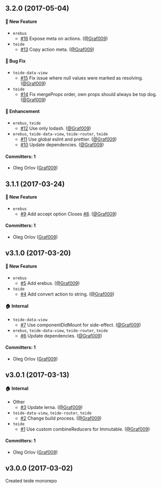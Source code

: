 ## 3.2.0 (2017-05-04)

#### :rocket: New Feature
* `erebus`
  * [#16](https://github.com/lab009/teide/pull/16) Expose meta on actions. ([@Graf009](https://github.com/Graf009))
* `teide`
  * [#13](https://github.com/lab009/teide/pull/13) Copy action meta. ([@Graf009](https://github.com/Graf009))

#### :bug: Bug Fix
* `teide-data-view`
  * [#15](https://github.com/lab009/teide/pull/15) Fix issue where null values were marked as resolving. ([@Graf009](https://github.com/Graf009))
* `teide`
  * [#14](https://github.com/lab009/teide/pull/14) Fix mergeProps order, own props should always be top dog. ([@Graf009](https://github.com/Graf009))

#### :nail_care: Enhancement
* `erebus`, `teide`
  * [#12](https://github.com/lab009/teide/pull/12) Use only lodash. ([@Graf009](https://github.com/Graf009))
* `erebus`, `teide-data-view`, `teide-router`, `teide`
  * [#11](https://github.com/lab009/teide/pull/11) Use global eslint and prettier. ([@Graf009](https://github.com/Graf009))
  * [#10](https://github.com/lab009/teide/pull/10) Update dependencies. ([@Graf009](https://github.com/Graf009))

#### Committers: 1
- Oleg Orlov ([Graf009](https://github.com/Graf009))

## 3.1.1 (2017-03-24)

#### :rocket: New Feature
* `erebus`
  * [#9](https://github.com/lab009/teide/pull/9) Add accept option Closes [#8](https://github.com/lab009/teide/issues/8). ([@Graf009](https://github.com/Graf009))

#### Committers: 1
- Oleg Orlov ([Graf009](https://github.com/Graf009))

## v3.1.0 (2017-03-20)

#### :rocket: New Feature
* `erebus`
  * [#5](https://github.com/lab009/teide/pull/5) Add erebus. ([@Graf009](https://github.com/Graf009))
* `teide`
  * [#4](https://github.com/lab009/teide/pull/4) Add convert action to string. ([@Graf009](https://github.com/Graf009))

#### :house: Internal
* `teide-data-view`
  * [#7](https://github.com/lab009/teide/pull/7) Use componentDidMount for side-effect. ([@Graf009](https://github.com/Graf009))
* `erebus`, `teide-data-view`, `teide-router`, `teide`
  * [#6](https://github.com/lab009/teide/pull/6) Update dependencies. ([@Graf009](https://github.com/Graf009))

#### Committers: 1
- Oleg Orlov ([Graf009](https://github.com/Graf009))

## v3.0.1 (2017-03-13)

#### :house: Internal
* Other
  * [#3](https://github.com/lab009/teide/pull/3) Update lerna. ([@Graf009](https://github.com/Graf009))
* `teide-data-view`, `teide-router`, `teide`
  * [#2](https://github.com/lab009/teide/pull/2) Change build process. ([@Graf009](https://github.com/Graf009))
* `teide`
  * [#1](https://github.com/lab009/teide/pull/1) Use custom combineReducers for Immutable. ([@Graf009](https://github.com/Graf009))

#### Committers: 1
- Oleg Orlov ([Graf009](https://github.com/Graf009))

## v3.0.0 (2017-03-02)

Created teide monorepo
